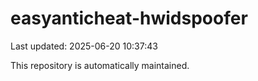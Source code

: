 # easyanticheat-hwidspoofer

Last updated: 2025-06-20 10:37:43

This repository is automatically maintained.
